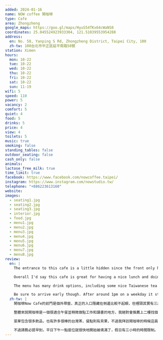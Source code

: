 ```yaml
---
added: 2024-01-16
name: NOW coffee 鬧咖啡
type: Cafe
area: Zhongzheng
google_maps: https://goo.gl/maps/HyuS54TKx64cWaNS8
coordinates: 25.045524923933304, 121.51039553954288
address:
  en: No. 58, Yanping S Rd, Zhongzheng District, Taipei City, 100
  zh-tw: 100台北市中正區延平南路58號
station: Ximen
hours:
  mon: 10-22
  tue: 10-22
  wed: 10-22
  thu: 10-22
  fri: 10-22
  sat: 10-22
  sun: 11-19
wifi: 5
speed: 110
power: 5
vacancy: 2
comfort: 5
quiet: 4
food: 5
drinks: 5
price: 4
view: 4
toilets: 5
music: true
smoking: false
standing_tables: false
outdoor_seating: false
cash_only: false
animals: 
lactose_free_milk: true
time_limit: true
facebook: https://www.facebook.com/nowcoffee.taipei/
instagram: https://www.instagram.com/nowstudio.tw/
telephone: "+886223613160"
website: 
images:
  - seating1.jpg
  - seating2.jpg
  - seating3.jpg
  - interior.jpg
  - food.jpg
  - menu1.jpg
  - menu2.jpg
  - menu3.jpg
  - menu4.jpg
  - menu5.jpg
  - menu6.jpg
  - menu7.jpg
  - menu8.jpg
review:
  en: |
    The entrance to this cafe is a little hidden since the front only has a take-out window. The cafe entrance is actually from the side road. There are two floors with seating (the 3rd floor is just an event space).

    Overall I'd say this cafe is great for having a nice lunch and doing some work or study. I would definitely recommend getting a seat on the second floor, which was very quiet, has plenty of natural light, and comfortable seats.

    The menu has many drink options, including some nice Taiwanese tea. For food there are bagels, but the staff asked if I wanted to try the daily special instead, which was korean style chicken and rice. It was really good and filling!

    Be sure to arrive early though. After around 1pm on a weekday it starts to fill up quickly. Also note that there is a 3 hour time-limit during weekends and holidays.
  zh-tw: |
    鬧咖啡Now Cafe的前門是個外帶窗，真正的入口隱藏在側邊比較不起眼，但裡頭其實有三層樓，有兩層樓的座位區，和三樓的展演空間。

    整體來說鬧咖啡是一個很適合午餐並稍微做點工作和讀書的地方，我絕對會推薦上二樓找個位置，這裡是非常安靜的，且有很多自然光和好坐的椅子。

    菜單包含很多飲品，也有許多很棒的台灣茶，餐點則有貝果，不過我拜訪鬧咖啡的時候店員問我要不要試試他們的日常特餐(員工餐)，那天端出的是韓式的春川辣炒雞肉飯，意外的非常合胃口且很能填飽肚子！

    不過請務必提早到，平日下午一點座位就很快地開始被填滿了，假日有三小時的時間限制。
---
```

